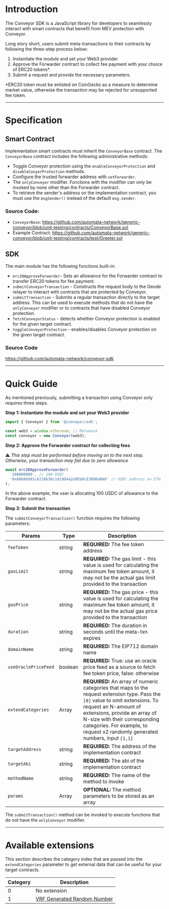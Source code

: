 # Introduction

The Conveyor SDK is a JavaScript library for developers to seamlessly interact with smart contracts that benefit from MEV protection with Conveyor.

Long story short, users submit meta-transactions to their contracts by following the three-step process below:

1. Instantiate the module and set your Web3 provider
2. Approve the Forwarder contract to collect fee payment with your choice of ERC20 tokens\*.
3. Submit a request and provide the necessary parameters.

\*ERC20 token must be enlisted on CoinGecko as a measure to determine market value, otherwise the transaction may be rejected for unsupported fee token.

---

# Specification

## Smart Contract

Implementation smart contracts must inherit the `ConveyorBase` contract. The `ConveyorBase` contract includes the following administrative methods:

- Toggle Conveyor protection using the `enableConveyorProtection` and `disableConyerProtection` methods.
- Configure the trusted forwarder address with `setForwarder`.
- The `onlyConveyor` modifier. Functions with the modifier can only be invoked by none other than the Forwarder contract.
- To retrieve the sender's address on the implementation contract, you must use the `msgSender()` instead of the default `msg.sender`.

### Source Code:

- `ConveyorBase`: https://github.com/automata-network/generic-conveyor/blob/unit-testing/contracts/ConveyorBase.sol
- Example Contract: https://github.com/automata-network/generic-conveyor/blob/unit-testing/contracts/test/Greeter.sol

## SDK

The main module has the following functions built-in:

- `erc20ApproveForwarder`- Sets an allowance for the Forwarder contract to transfer ERC20 tokens for fee payment.
- `submitConveyorTransaction` - Constructs the request body to the Geode relayer to interact with contracts that are protected by Conveyor.
- `submitTransaction` - Submits a regular transaction directly to the target address. This can be used to execute methods that do not have the `onlyConveyor` modifier or to contracts that have disabled Conveyor protection.
- `fetchConveyorStatus` - detects whether Conveyor protection is enabled for the given target contract.
- `toggleConveyorProtection` - enables/disables Conveyor protection on the given target contract.

### Source Code

https://github.com/automata-network/conveyor-sdk

---

# Quick Guide

As mentioned previously, submitting a transaction using Conveyor only requires three steps.

**Step 1: Instantiate the module and set your Web3 provider**

```javascript
import { Conveyor } from '@conveyor/sdk';

const web3 = window.ethereum; // Metamask
const conveyor = new Conveyor(web3);
```

**Step 2: Approve the Forwarder contract for collecting fees**

:warning: _This step must be performed before moving on to the next step. Otherwise, your transaction may fail due to zero allowance_

```javascript
await erc20ApproveForwarder(
  '100000000', // 100 USDC
  '0xA0b86991c6218b36c1d19D4a2e9Eb0cE3606eB48' // USDC address on ETH
);
```

In the above example, the user is allocating 100 USDC of allowance to the Forwarder contract.

**Step 3: Submit the transaction**

The `submitConveyorTransaction()` function requires the following parameters:

| Params               | Type          | Description                                                                                                                                                                                                                                                                                               |
| -------------------- | ------------- | --------------------------------------------------------------------------------------------------------------------------------------------------------------------------------------------------------------------------------------------------------------------------------------------------------- |
| `feeToken`           | string        | **REQUIRED:** The fee token address                                                                                                                                                                                                                                                                       |
| `gasLimit`           | string        | **REQUIRED:** The gas limit - this value is used for calculating the maximum fee token amount, it may not be the actual gas limit provided to the transaction                                                                                                                                             |
| `gasPrice`           | string        | **REQUIRED:** The gas price - this value is used for calculating the maximum fee token amount, it may not be the actual gas price provided to the transaction                                                                                                                                             |
| `duration`           | string        | **REQUIRED:** The duration in seconds until the meta-txn expires                                                                                                                                                                                                                                          |
| `domainName`         | string        | **REQUIRED:** The EIP712 domain name                                                                                                                                                                                                                                                                      |
| `useOraclePriceFeed` | boolean       | **REQUIRED:** True: use an oracle price feed as a source to fetch fee token price, false: otherwise                                                                                                                                                                                                       |
| `extendCategories`   | Array<number> | **REQUIRED:** An array of numeric categories that maps to the request extension type. Pass the `[0]` value to omit extensions. To request an N-amount of extensions, provide an array of N-size with their corresponding categories. For example, to request x2 randomly generated numbers, input `[1,1]` |
| `targetAddress`      | string        | **REQUIRED:** The address of the implementation contract                                                                                                                                                                                                                                                  |
| `targetAbi`          | string        | **REQUIRED:** The abi of the implementation contract                                                                                                                                                                                                                                                      |
| `methodName`         | string        | **REQUIRED:** The name of the method to invoke                                                                                                                                                                                                                                                            |
| `params`             | Array<any>    | **OPTIONAL:** The method parameters to be stored as an array                                                                                                                                                                                                                                              |

The `submitTransaction()` method can be invoked to execute functions that do not have the `onlyConveyor` modifier.

---

# Available extensions

This section describes the category index that are passed into the `extendCategories` parameter to get external data that can be useful for your target contracts.

| Category | Description                                                                |
| -------- | -------------------------------------------------------------------------- |
| 0        | No extension                                                               |
| 1        | [VRF Generated Random Number](https://docs.chain.link/docs/chainlink-vrf/) |
